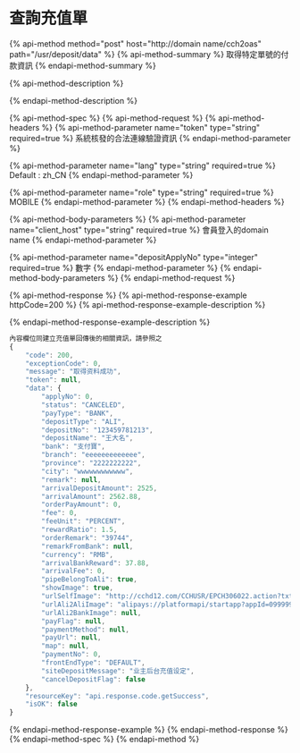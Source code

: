 # 查詢充值單

{% api-method method="post" host="http://domain name/cch2oas" path="/usr/deposit/data" %}
{% api-method-summary %}
取得特定單號的付款資訊
{% endapi-method-summary %}

{% api-method-description %}

{% endapi-method-description %}

{% api-method-spec %}
{% api-method-request %}
{% api-method-headers %}
{% api-method-parameter name="token" type="string" required=true %}
系統核發的合法連線驗證資訊
{% endapi-method-parameter %}

{% api-method-parameter name="lang" type="string" required=true %}
Default : zh\_CN
{% endapi-method-parameter %}

{% api-method-parameter name="role" type="string" required=true %}
MOBILE
{% endapi-method-parameter %}
{% endapi-method-headers %}

{% api-method-body-parameters %}
{% api-method-parameter name="client\_host" type="string" required=true %}
 會員登入的domain name
{% endapi-method-parameter %}

{% api-method-parameter name="depositApplyNo" type="integer" required=true %}
 數字
{% endapi-method-parameter %}
{% endapi-method-body-parameters %}
{% endapi-method-request %}

{% api-method-response %}
{% api-method-response-example httpCode=200 %}
{% api-method-response-example-description %}

{% endapi-method-response-example-description %}

```javascript
內容欄位同建立充值單回傳後的相關資訊，請參照之
{
    "code": 200,
    "exceptionCode": 0,
    "message": "取得资料成功",
    "token": null,
    "data": {
        "applyNo": 0,
        "status": "CANCELED",
        "payType": "BANK",
        "depositType": "ALI",
        "depositNo": "123459781213",
        "depositName": "王大名",
        "bank": "支付寶",
        "branch": "eeeeeeeeeeeee",
        "province": "2222222222",
        "city": "wwwwwwwwwwww",
        "remark": null,
        "arrivalDepositAmount": 2525,
        "arrivalAmount": 2562.88,
        "orderPayAmount": 0,
        "fee": 0,
        "feeUnit": "PERCENT",
        "rewardRatio": 1.5,
        "orderRemark": "39744",
        "remarkFromBank": null,
        "currency": "RMB",
        "arrivalBankReward": 37.88,
        "arrivalFee": 0,
        "pipeBelongToAli": true,
        "showImage": true,
        "urlSelfImage": "http://cchd12.com/CCHUSR/EPCH306022.action?txtVendorBankNo=289",
        "urlAli2AliImage": "alipays://platformapi/startapp?appId=09999988&actionType=toAccount&goBack=NO&amount=2525.0&userId=8534477756988&memo=39744",
        "urlAli2BankImage": null,
        "payFlag": null,
        "paymentMethod": null,
        "payUrl": null,
        "map": null,
        "paymentNo": 0,
        "frontEndType": "DEFAULT",
        "siteDepositMessage": "业主后台充值设定",
        "cancelDepositFlag": false
    },
    "resourceKey": "api.response.code.getSuccess",
    "isOK": false
}
```
{% endapi-method-response-example %}
{% endapi-method-response %}
{% endapi-method-spec %}
{% endapi-method %}

